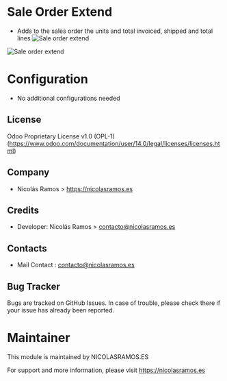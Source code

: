 # Sale Order Extend

- Adds to the sales order the units and total invoiced, shipped and total lines
  ![Sale order extend](/static/description/image1.png)

![Sale order extend](/static/description/image2.png)

# Configuration

- No additional configurations needed

## License

Odoo Proprietary License v1.0 (OPL-1)
(https://www.odoo.com/documentation/user/14.0/legal/licenses/licenses.html)

## Company

- Nicolás Ramos > https://nicolasramos.es

## Credits

- Developer:
  Nicolás Ramos > contacto@nicolasramos.es

## Contacts

- Mail Contact : contacto@nicolasramos.es

## Bug Tracker

Bugs are tracked on GitHub Issues. In case of trouble, please check there if your issue has already been reported.

# Maintainer

This module is maintained by NICOLASRAMOS.ES

For support and more information, please visit https://nicolasramos.es
